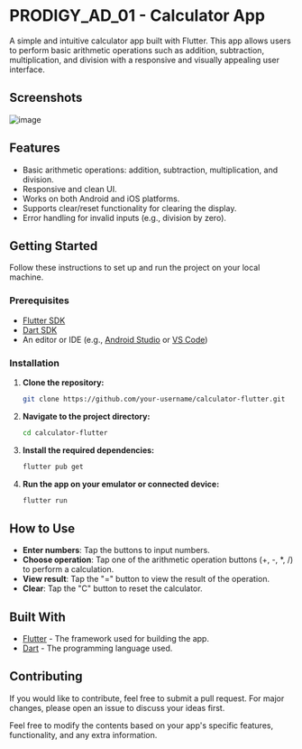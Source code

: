 # PRODIGY_AD_01 - Calculator App

A simple and intuitive calculator app built with Flutter. This app allows users to perform basic arithmetic operations such as addition, subtraction, multiplication, and division with a responsive and visually appealing user interface.

## Screenshots

![image](https://github.com/user-attachments/assets/61b70b6c-010b-4b79-9a08-23e63531c4e5)

## Features

- Basic arithmetic operations: addition, subtraction, multiplication, and division.
- Responsive and clean UI.
- Works on both Android and iOS platforms.
- Supports clear/reset functionality for clearing the display.
- Error handling for invalid inputs (e.g., division by zero).

## Getting Started

Follow these instructions to set up and run the project on your local machine.

### Prerequisites

- [Flutter SDK](https://flutter.dev/docs/get-started/install)
- [Dart SDK](https://dart.dev/get-dart)
- An editor or IDE (e.g., [Android Studio](https://developer.android.com/studio) or [VS Code](https://code.visualstudio.com/))

### Installation

1. **Clone the repository:**

   ```bash
   git clone https://github.com/your-username/calculator-flutter.git
   ```

2. **Navigate to the project directory:**

   ```bash
   cd calculator-flutter
   ```

3. **Install the required dependencies:**

   ```bash
   flutter pub get
   ```

4. **Run the app on your emulator or connected device:**

   ```bash
   flutter run
   ```

## How to Use

- **Enter numbers**: Tap the buttons to input numbers.
- **Choose operation**: Tap one of the arithmetic operation buttons (+, -, *, /) to perform a calculation.
- **View result**: Tap the "=" button to view the result of the operation.
- **Clear**: Tap the "C" button to reset the calculator.

## Built With

- [Flutter](https://flutter.dev) - The framework used for building the app.
- [Dart](https://dart.dev) - The programming language used.

## Contributing

If you would like to contribute, feel free to submit a pull request. For major changes, please open an issue to discuss your ideas first.


Feel free to modify the contents based on your app's specific features, functionality, and any extra information.
